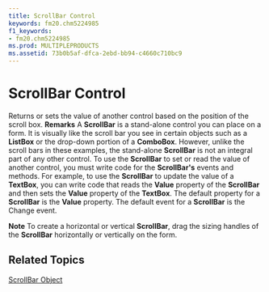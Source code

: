 ```yaml
---
title: ScrollBar Control
keywords: fm20.chm5224985
f1_keywords:
- fm20.chm5224985
ms.prod: MULTIPLEPRODUCTS
ms.assetid: 73b0b5af-dfca-2ebd-bb94-c4660c710bc9
---
```



# ScrollBar Control



Returns or sets the value of another control based on the position of the scroll box.
 **Remarks**
A  **ScrollBar** is a stand-alone control you can place on a form. It is visually like the scroll bar you see in certain objects such as a **ListBox** or the drop-down portion of a **ComboBox**. However, unlike the scroll bars in these examples, the stand-alone **ScrollBar** is not an integral part of any other control.
To use the  **ScrollBar** to set or read the value of another control, you must write code for the **ScrollBar's** events and methods. For example, to use the **ScrollBar** to update the value of a **TextBox**, you can write code that reads the **Value** property of the **ScrollBar** and then sets the **Value** property of the **TextBox**.
The default property for a  **ScrollBar** is the **Value** property.
The default event for a  **ScrollBar** is the Change event.

 **Note**  To create a horizontal or vertical  **ScrollBar**, drag the sizing handles of the **ScrollBar** horizontally or vertically on the form.


## Related Topics

[ScrollBar Object](http://msdn.microsoft.com/library/11e29e13-21e6-4d17-bbf5-0d91ed50062e%28Office.15%29.aspx)


